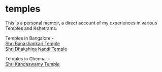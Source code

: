 # temples
This is a personal memoir, a direct account of my experiences in various Temples and Kshetrams. 

Temples in Bangalore -   
[Shri Banashankari Temple](India/Bangalore/Banashankari.md)   
[Shri Dhakshina Nandi Temple](India/Bangalore/DhakshinaNandi.md)    

Temples in Chennai -  
[Shri Kandaswamy Temple](India/Chennai/Kandhakottam.md)
